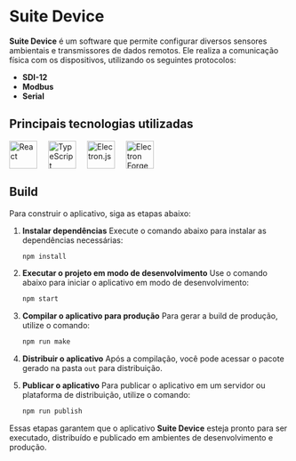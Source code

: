 
# Suite Device

**Suite Device** é um software que permite configurar diversos sensores ambientais e transmissores de dados remotos. Ele realiza a comunicação física com os dispositivos, utilizando os seguintes protocolos:

- **SDI-12**
- **Modbus**
- **Serial**

## Principais tecnologias utilizadas

<div style="display: flex; align-items: center; gap: 20px;">

<img src="https://upload.wikimedia.org/wikipedia/commons/a/a7/React-icon.svg" alt="React" width="50"/>
<img src="https://upload.wikimedia.org/wikipedia/commons/4/4c/Typescript_logo_2020.svg" alt="TypeScript" width="50"/>
<img src="https://upload.wikimedia.org/wikipedia/commons/9/91/Electron_Software_Framework_Logo.svg" alt="Electron.js" width="50"/>
<img src="https://cdn.jsdelivr.net/gh/webpack/media@master/logo/icon-square-big.png" alt="Electron Forge" width="50"/>

</div>

## Build

Para construir o aplicativo, siga as etapas abaixo:

1. **Instalar dependências**
   Execute o comando abaixo para instalar as dependências necessárias:
   ```bash
   npm install
   ```

2. **Executar o projeto em modo de desenvolvimento**
   Use o comando abaixo para iniciar o aplicativo em modo de desenvolvimento:
   ```bash
   npm start
   ```

3. **Compilar o aplicativo para produção**
   Para gerar a build de produção, utilize o comando:
   ```bash
   npm run make
   ```

4. **Distribuir o aplicativo**
   Após a compilação, você pode acessar o pacote gerado na pasta `out` para distribuição.

5. **Publicar o aplicativo**
   Para publicar o aplicativo em um servidor ou plataforma de distribuição, utilize o comando:
   ```bash
   npm run publish
   ```

Essas etapas garantem que o aplicativo **Suite Device** esteja pronto para ser executado, distribuído e publicado em ambientes de desenvolvimento e produção.
